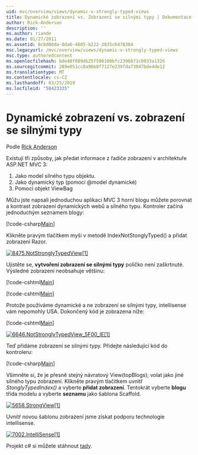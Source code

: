 ```yaml
---
uid: mvc/overview/views/dynamic-v-strongly-typed-views
title: Dynamické zobrazení vs. Zobrazení se silnými typy | Dokumentace Microsoftu
author: Rick-Anderson
description: ''
ms.author: riande
ms.date: 01/27/2011
ms.assetid: 0cbd88da-0da6-4605-b222-2835c6478304
msc.legacyurl: /mvc/overview/views/dynamic-v-strongly-typed-views
msc.type: authoredcontent
ms.openlocfilehash: bde40f609db25f590108bfc2396071c0033a1326
ms.sourcegitcommit: 289e051cc8a90e8f7127e239fda73047bde4de12
ms.translationtype: MT
ms.contentlocale: cs-CZ
ms.lasthandoff: 03/25/2019
ms.locfileid: "58423335"
---
```

<a name="dynamic-v-strongly-typed-views"></a>Dynamické zobrazení vs. zobrazení se silnými typy
====================
Podle [Rick Anderson]((https://twitter.com/RickAndMSFT))

Existují tři způsoby, jak předat informace z řadiče zobrazení v architektuře ASP.NET MVC 3:

1. Jako model silného typu objektu.
2. Jako dynamický typ (pomocí @model dynamické)
3. Pomocí objekt ViewBag

Můžu jste napsali jednoduchou aplikaci MVC 3 horní blogu můžete porovnat a kontrast zobrazení dynamických webů a silného typu. Kontroler začíná jednoduchým seznamem blogy:

[!code-csharp[Main](dynamic-v-strongly-typed-views/samples/sample1.cs)]

Klikněte pravým tlačítkem myši v metodě IndexNotStonglyTyped() a přidat zobrazení Razor.

[![8475.NotStronglyTypedView[1]](dynamic-v-strongly-typed-views/_static/image2.png)](dynamic-v-strongly-typed-views/_static/image1.png)

Ujistěte se, **vytvoření zobrazení se silnými typy** políčko není zaškrtnuté. Výsledné zobrazení neobsahuje většinu:

[!code-cshtml[Main](dynamic-v-strongly-typed-views/samples/sample2.cshtml)]

[!code-cshtml[Main](dynamic-v-strongly-typed-views/samples/sample3.cshtml)]

Protože používáme dynamické a ne zobrazení se silnými typy, intellisense vám nepomohly USA. Dokončený kód je zobrazena níže:

[!code-cshtml[Main](dynamic-v-strongly-typed-views/samples/sample4.cshtml)]

[![6646.NotStronglyTypedView_5F00_IE[1]](dynamic-v-strongly-typed-views/_static/image4.png)](dynamic-v-strongly-typed-views/_static/image3.png)

Teď přidáme zobrazení se silnými typy. Přidejte následující kód do kontroleru:

[!code-csharp[Main](dynamic-v-strongly-typed-views/samples/sample5.cs)]


Všimněte si, že je přesně stejný návratový View(topBlogs); volat jako jiné silného typu zobrazení. Klikněte pravým tlačítkem uvnitř *StonglyTypedIndex()* a vyberte **přidat zobrazení**. Tentokrát vyberte **blogu** třída modelu a vyberte **seznamu** jako šablona Scaffold.

[![5658.StrongView[1]](dynamic-v-strongly-typed-views/_static/image6.png)](dynamic-v-strongly-typed-views/_static/image5.png)

Uvnitř novou šablonu zobrazení jsme získat podporu technologie intellisense.

[![7002.IntelliSense[1]](dynamic-v-strongly-typed-views/_static/image8.png)](dynamic-v-strongly-typed-views/_static/image7.png)

Projekt c# si můžete stáhnout [tady](https://blogs.msdn.com/cfs-file.ashx/__key/CommunityServer-Blogs-Components-WeblogFiles/00-00-01-11-73-SSMS/1817.Mvc3ViewDemo.zip).
